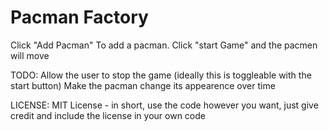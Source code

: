 # Pacman Factory

Click "Add Pacman" To add a pacman.
Click "start Game" and the pacmen will move

TODO:
Allow the user to stop the game (ideally this is toggleable with the start button)
Make the pacman change its appearence over time

LICENSE:
MIT License - in short, use the code however you want, just give credit and include the license in your own code

